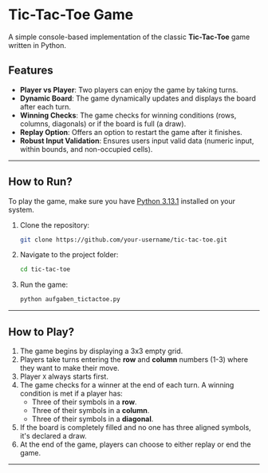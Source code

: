 # Tic-Tac-Toe Game

A simple console-based implementation of the classic **Tic-Tac-Toe** game written in Python.

## Features

- **Player vs Player**: Two players can enjoy the game by taking turns.
- **Dynamic Board**: The game dynamically updates and displays the board after each turn.
- **Winning Checks**: The game checks for winning conditions (rows, columns, diagonals) or if the board is full (a draw).
- **Replay Option**: Offers an option to restart the game after it finishes.
- **Robust Input Validation**: Ensures users input valid data (numeric input, within bounds, and non-occupied cells).

---

## How to Run?

To play the game, make sure you have [Python 3.13.1](https://www.python.org/downloads/) installed on your system.

1. Clone the repository:

    ```bash
    git clone https://github.com/your-username/tic-tac-toe.git
    ```

2. Navigate to the project folder:

    ```bash
    cd tic-tac-toe
    ```

3. Run the game:

    ```bash
    python aufgaben_tictactoe.py
    ```

---

## How to Play?

1. The game begins by displaying a 3x3 empty grid.
2. Players take turns entering the **row** and **column** numbers (1-3) where they want to make their move.
3. Player `X` always starts first.
4. The game checks for a winner at the end of each turn. A winning condition is met if a player has:
   - Three of their symbols in a **row**.
   - Three of their symbols in a **column**.
   - Three of their symbols in a **diagonal**.
5. If the board is completely filled and no one has three aligned symbols, it's declared a draw.
6. At the end of the game, players can choose to either replay or end the game.

---
